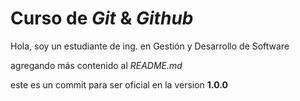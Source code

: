 # Curso de _Git_ & _Github_

Hola, soy un estudiante de ing. en Gestión y Desarrollo de Software

agregando más contenido al _README.md_

este es un commit para ser oficial en la version **1.0.0**
